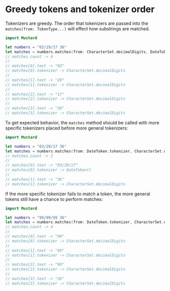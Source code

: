 # Greedy tokens and tokenizer order

Tokenizers are greedy. The order that tokenizers are passed into the `matches(from: TokenType...)` will effect how substrings are matched.

````Swift
import Mustard

let numbers = "03/29/17 36"
let matches = numbers.matches(from: CharacterSet.decimalDigits, DateToken.tokenizer)
// matches.count -> 4
//
// matches[0].text -> "03"
// matches[0].tokenizer -> CharacterSet.decimalDigits
//
// matches[1].text -> "29"
// matches[1].tokenizer -> CharacterSet.decimalDigits
//
// matches[2].text -> "17"
// matches[2].tokenizer -> CharacterSet.decimalDigits
//
// matches[3].text -> "36"
// matches[3].tokenizer -> CharacterSet.decimalDigits
````

To get expected behavior, the `matches` method should be called with more specific tokenizers placed before more general tokenizers:

````Swift
import Mustard

let numbers = "03/29/17 36"
let matches = numbers.matches(from: DateToken.tokenizer, CharacterSet.decimalDigits)
// matches.count -> 2
//
// matches[0].text -> "03/29/17"
// matches[0].tokenizer -> DateToken()
//
// matches[1].text -> "36"
// matches[1].tokenizer -> CharacterSet.decimalDigits
````

If the more specific tokenizer fails to match a token, the more general tokens still have a chance to perform matches:

````Swift
import Mustard

let numbers = "99/99/99 36"
let matches = numbers.matches(from: DateToken.tokenizer, CharacterSet.decimalDigits)
// matches.count -> 4
//
// matches[0].text -> "99"
// matches[0].tokenizer -> CharacterSet.decimalDigits
//
// matches[1].text -> "99"
// matches[1].tokenizer -> CharacterSet.decimalDigits
//
// matches[2].text -> "99"
// matches[2].tokenizer -> CharacterSet.decimalDigits
//
// matches[3].text -> "36"
// matches[3].tokenizer -> CharacterSet.decimalDigits
````
````
